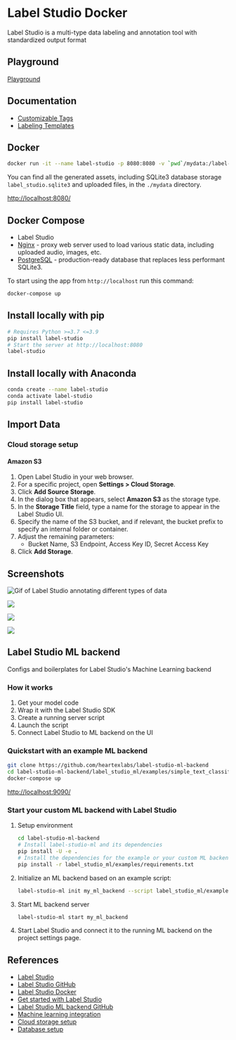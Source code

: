 # Label Studio Docker

Label Studio is a multi-type data labeling and annotation tool with standardized output format

## Playground
[Playground](https://labelstud.io/playground/)

## Documentation
- [Customizable Tags](https://labelstud.io/tags)
- [Labeling Templates](https://labelstud.io/templates)

## Docker
```sh
docker run -it --name label-studio -p 8080:8080 -v `pwd`/mydata:/label-studio/data heartexlabs/label-studio
```
You can find all the generated assets, including SQLite3 database storage `label_studio.sqlite3` and uploaded files, in the `./mydata` directory.

[http://localhost:8080/](http://localhost:8080/)

## Docker Compose
- Label Studio
- [Nginx](https://www.nginx.com/) - proxy web server used to load various static data, including uploaded audio, images, etc.
- [PostgreSQL](https://www.postgresql.org/) - production-ready database that replaces less performant SQLite3.

To start using the app from `http://localhost` run this command:
```bash
docker-compose up
```

## Install locally with pip
```bash
# Requires Python >=3.7 <=3.9
pip install label-studio
# Start the server at http://localhost:8080
label-studio
```

## Install locally with Anaconda
```bash
conda create --name label-studio
conda activate label-studio
pip install label-studio
```

## Import Data
### Cloud storage setup
#### Amazon S3
1. Open Label Studio in your web browser.
2. For a specific project, open **Settings > Cloud Storage**.
3. Click **Add Source Storage**.
4. In the dialog box that appears, select **Amazon S3** as the storage type.
5. In the **Storage Title** field, type a name for the storage to appear in the Label Studio UI.
6. Specify the name of the S3 bucket, and if relevant, the bucket prefix to specify an internal folder or container.
7. Adjust the remaining parameters:
    - Bucket Name, S3 Endpoint, Access Key ID, Secret Access Key
8. Click **Add Storage**.

## Screenshots
![Gif of Label Studio annotating different types of data](https://raw.githubusercontent.com/heartexlabs/label-studio/master/images/annotation_examples.gif)

![](https://labelstud.io/images/ls-modules-scheme.png)

![](https://labelstud.io/_astro/images-tab.64279c16_ZaBSvC.avif)

![](https://labelstud.io/_astro/video-tab.0ad16d1f_ZIpzuy.avif)

## Label Studio ML backend
Configs and boilerplates for Label Studio's Machine Learning backend

### How it works
1. Get your model code
2. Wrap it with the Label Studio SDK
3. Create a running server script
4. Launch the script
5. Connect Label Studio to ML backend on the UI

### Quickstart with an example ML backend
```sh
git clone https://github.com/heartexlabs/label-studio-ml-backend
cd label-studio-ml-backend/label_studio_ml/examples/simple_text_classifier
docker-compose up
```
[http://localhost:9090/](http://localhost:9090/)

### Start your custom ML backend with Label Studio
1. Setup environment
    ```sh
    cd label-studio-ml-backend
    # Install label-studio-ml and its dependencies
    pip install -U -e .
    # Install the dependencies for the example or your custom ML backend
    pip install -r label_studio_ml/examples/requirements.txt
    ```
2. Initialize an ML backend based on an example script:
    ```sh
    label-studio-ml init my_ml_backend --script label_studio_ml/examples/simple_text_classifier/simple_text_classifier.py
    ```
3. Start ML backend server
    ```sh
    label-studio-ml start my_ml_backend
    ```
4. Start Label Studio and connect it to the running ML backend on the project settings page.

## References
- [Label Studio](https://labelstud.io/)
- [Label Studio GitHub](https://github.com/heartexlabs/label-studio)
- [Label Studio Docker](https://hub.docker.com/r/heartexlabs/label-studio)
- [Get started with Label Studio](https://labelstud.io/guide/index.html)
- [Label Studio ML backend GitHub](https://github.com/heartexlabs/label-studio-ml-backend)
- [Machine learning integration](https://labelstud.io/guide/ml.html)
- [Cloud storage setup](https://labelstud.io/guide/storage.html)
- [Database setup](https://labelstud.io/guide/storedata.html)